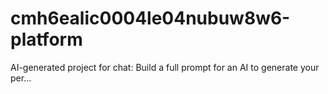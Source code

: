 # cmh6ealic0004le04nubuw8w6-platform
AI-generated project for chat: Build a full prompt for an AI to generate your per...
